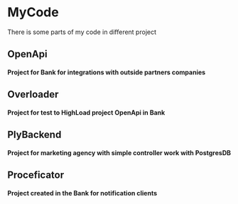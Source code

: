 # MyCode
There is some parts of my code in different project


## OpenApi
#### Project for Bank for integrations with outside partners companies


## Overloader
#### Project for test to HighLoad project OpenApi in Bank 



## PlyBackend
#### Project for marketing agency with simple controller work with PostgresDB

## Proceficator
#### Project created in the Bank for notification clients
